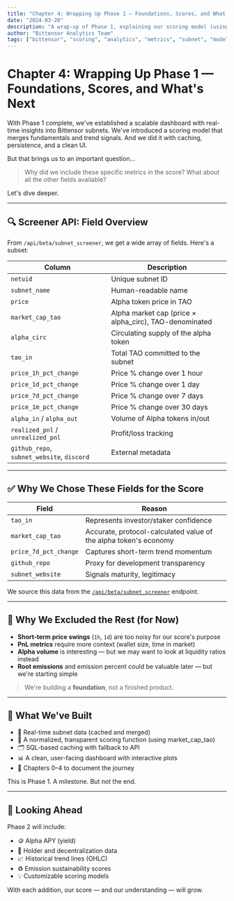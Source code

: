 ```yaml
---
title: "Chapter 4: Wrapping Up Phase 1 — Foundations, Scores, and What's Next"
date: "2024-03-20"
description: "A wrap-up of Phase 1, explaining our scoring model (using market_cap_tao) and our field choices from the tao.app screener API."
author: "Bittensor Analytics Team"
tags: ["bittensor", "scoring", "analytics", "metrics", "subnet", "model", "data analysis", "sustainability", "health metrics", "wrap-up", "Phase 1", "screener API"]
---
```


# Chapter 4: Wrapping Up Phase 1 — Foundations, Scores, and What's Next

With Phase 1 complete, we've established a scalable dashboard with real-time insights into Bittensor subnets. We've introduced a scoring model that merges fundamentals and trend signals. And we did it with caching, persistence, and a clean UI.

But that brings us to an important question...

> Why did we include these specific metrics in the score? What about all the other fields available?

Let's dive deeper.

---

## 🔍 Screener API: Field Overview

From `/api/beta/subnet_screener`, we get a wide array of fields. Here's a subset:

| Column                        | Description |
|------------------------------|-------------|
| `netuid`                     | Unique subnet ID |
| `subnet_name`                | Human-readable name |
| `price`                      | Alpha token price in TAO |
| `market_cap_tao`             | Alpha market cap (price × alpha_circ), TAO-denominated |
| `alpha_circ`                 | Circulating supply of the alpha token |
| `tao_in`                     | Total TAO committed to the subnet |
| `price_1h_pct_change`        | Price % change over 1 hour |
| `price_1d_pct_change`        | Price % change over 1 day |
| `price_7d_pct_change`        | Price % change over 7 days |
| `price_1m_pct_change`        | Price % change over 30 days |
| `alpha_in` / `alpha_out`     | Volume of Alpha tokens in/out |
| `realized_pnl` / `unrealized_pnl` | Profit/loss tracking |
| `github_repo`, `subnet_website`, `discord` | External metadata |

---

## ✅ Why We Chose These Fields for the Score

| Field              | Reason |
|--------------------|--------|
| `tao_in`           | Represents investor/staker confidence |
| `market_cap_tao`   | Accurate, protocol-calculated value of the alpha token's economy |
| `price_7d_pct_change` | Captures short-term trend momentum |
| `github_repo`      | Proxy for development transparency |
| `subnet_website`   | Signals maturity, legitimacy |

We source this data from the [`/api/beta/subnet_screener`](https://api.tao.app/docs) endpoint.

---

## 🧠 Why We Excluded the Rest (for Now)

- **Short-term price swings** (`1h`, `1d`) are too noisy for our score's purpose
- **PnL metrics** require more context (wallet size, time in market)
- **Alpha volume** is interesting — but we may want to look at liquidity ratios instead
- **Root emissions** and emission percent could be valuable later — but we're starting simple

> We're building a **foundation**, not a finished product.

---

## 📌 What We've Built

- 🔗 Real-time subnet data (cached and merged)
- 🧠 A normalized, transparent scoring function (using market_cap_tao)
- 🗂️ SQL-based caching with fallback to API
- 📊 A clean, user-facing dashboard with interactive plots
- 📘 Chapters 0–4 to document the journey

This is Phase 1. A milestone. But not the end.

---

## 🚀 Looking Ahead

Phase 2 will include:

- 🪙 Alpha APY (yield)
- 🐋 Holder and decentralization data
- 📈 Historical trend lines (OHLC)
- ♻️ Emission sustainability scores
- 💡 Customizable scoring models

With each addition, our score — and our understanding — will grow.

